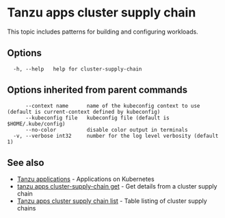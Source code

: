 # Tanzu apps cluster supply chain

This topic includes patterns for building and configuring workloads.

## <a id="options"></a>Options

```console
  -h, --help   help for cluster-supply-chain
```

## <a id="parent-commands-options"></a> Options inherited from parent commands

```console
      --context name      name of the kubeconfig context to use (default is current-context defined by kubeconfig)
      --kubeconfig file   kubeconfig file (default is $HOME/.kube/config)
      --no-color          disable color output in terminals
  -v, --verbose int32     number for the log level verbosity (default 1)
```

## <a id="see-also"></a> See also

- [Tanzu applications](tanzu-apps.md)	- Applications on Kubernetes
- [tanzu apps cluster-supply-chain get](tanzu-apps-cluster-supply-chain-get.md)	 - Get details from a cluster supply chain
- [Tanzu apps cluster supply chain list](tanzu-apps-cluster-supply-chain-list.md)	- Table listing of cluster supply chains

